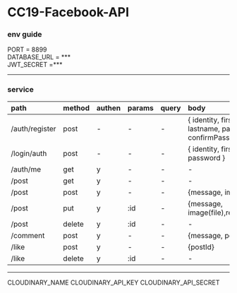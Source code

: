 CC19-Facebook-API
===
### env guide
PORT = 8899  
DATABASE_URL = ***  
JWT_SECRET =***  

---  
### service
|path |method |authen |params |query | body | 
|:--- |:--- |:---|:--- |:---|:--- |
|/auth/register|post|-|-|-|{ identity, firstname, lastname, password, confirmPassword }  
|/login/auth|post|-|-|-|{ identity, firstname, password }  
|/auth/me|get|y|-|-|-|
|/post|get|y|-|-|-|
|/post|post|y|-|-|{message, image(file)}
|/post|put|y|:id|-|{message, image(file),removePic}
|/post|delete|y|:id|-|-
|/comment|post|y|-|-|{message, postId} 
|/like|post|y|-|-|{postId}
|/like|delete|y|:id|-|-  
---

CLOUDINARY_NAME
CLOUDINARY_API_KEY
CLOUDINARY_API_SECRET